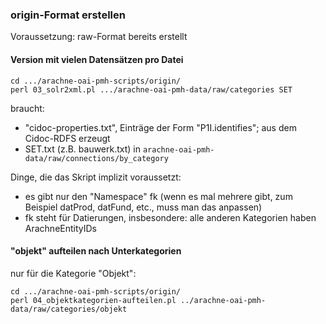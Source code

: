 ### origin-Format erstellen

Voraussetzung: raw-Format bereits erstellt


#### Version mit vielen Datensätzen pro Datei
```
cd .../arachne-oai-pmh-scripts/origin/
perl 03_solr2xml.pl .../arachne-oai-pmh-data/raw/categories SET
```

braucht:
* "cidoc-properties.txt", Einträge der Form "P1I.identifies"; aus dem Cidoc-RDFS erzeugt
* SET.txt (z.B. bauwerk.txt) in `arachne-oai-pmh-data/raw/connections/by_category`

Dinge, die das Skript implizit voraussetzt:
* es gibt nur den "Namespace" fk (wenn es mal mehrere gibt, zum Beispiel datProd, datFund, etc., muss man das anpassen)
* fk steht für Datierungen, insbesondere: alle anderen Kategorien haben ArachneEntityIDs


#### "objekt" aufteilen nach Unterkategorien
nur für die Kategorie "Objekt":
```
cd .../arachne-oai-pmh-scripts/origin/
perl 04_objektkategorien-aufteilen.pl ../arachne-oai-pmh-data/raw/categories/objekt
```

